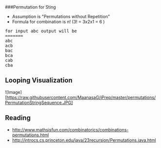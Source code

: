 ###Permutation for Sting
- Assumption is "Permutations without Repetition"
- Formula for combination is n! (3! = 3x2x1 = 6 ) 
<pre>
for input abc output will be
=======
abc
acb
bac
bca
cab
cba
</pre>

Looping Visualization
-----
![Image][https://raw.githubusercontent.com/MaanasaG/iPrep/master/permutations/PermutationStringSequence.JPG]

Reading
------
- http://www.mathsisfun.com/combinatorics/combinations-permutations.html
- http://introcs.cs.princeton.edu/java/23recursion/Permutations.java.html

